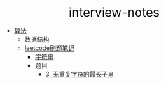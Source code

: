 <center><a href="#" target="_Self" style="font-size:28px;text-decoration:none;color:#000000;">interview-notes</a></center>

* [算法](算法/)
  * [数据结构](算法/数据结构/)
  * [leetcode刷题笔记](算法/leetcode/)
    * [字符串](算法/leetcode/string/)
    * 题目
      * [3. 无重复字符的最长子串](算法/leetcode/string/3.%20无重复字符的最长子串)

